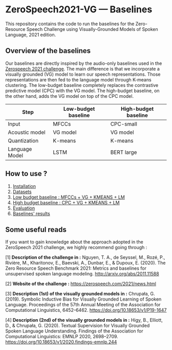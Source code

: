 # ZeroSpeech2021-VG &mdash; Baselines

This repository contains the code to run the baselines for the Zero-Resource Speech Challenge using Visually-Grounded Models of Spoken Language, 2021 edition.

## Overview of the baselines

Our baselines are directly inspired by the audio-only baselines used in the [Zerospeech 2021 challenge](https://github.com/bootphon/zerospeech2021_baseline).
The main difference is that we incorporate a visually grounded (VG) model to learn our speech representations. Those representations are then fed to the language model through K-means clustering.
The low-budget baseline completely replaces the contrastive predictive model (CPC) with the VG model. The high-budget baseline, on the other hand, adds the VG model on top of the CPC model.

| Step | Low-budget baseline | High-budget baseline |
---|---|---
| Input | MFCCs | CPC-small |
| Acoustic model | VG model | VG model |
| Quantization | K-means | K-means |
| Language Model | LSTM | BERT large |

## How to use ?

1) [Installation](./docs/INSTALLATION.md)
2) [Datasets](./docs/DATASETS.md)
3) [Low budget baseline : MFCCs + VG + KMEANS + LM](./docs/LOWBUDGET.md)
4) [High budget baseline : CPC + VG + KMEANS + LM](./docs/HIGHBUDGET.md)
5) [Evaluation](./docs/EVALUATION.md)
6) [Baselines' results](./docs/RESULTS.md)


## Some useful reads

If you want to gain knowledge about the approach adopted in the ZeroSpeech 2021 challenge, we highly recommend going through :

[1] **Description of the challenge in :** Nguyen, T. A., de Seyssel, M., Rozé, P., Rivière, M., Kharitonov, E., Baevski, A., Dunbar, E., & Dupoux, E. (2020). The Zero Resource Speech Benchmark 2021: Metrics and baselines for unsupervised spoken language modeling. http://arxiv.org/abs/2011.11588

[2] **Website of the challenge :** https://zerospeech.com/2021/news.html

[3] **Description (1st) of the visually grounded models in :** Chrupała, G. (2019). Symbolic Inductive Bias for Visually Grounded Learning of Spoken Language. Proceedings of the 57th Annual Meeting of the Association for Computational Linguistics, 6452–6462. https://doi.org/10.18653/v1/P19-1647

[4] **Description (2nd) of the visually grounded models in :** Higy, B., Elliott, D., & Chrupała, G. (2020). Textual Supervision for Visually Grounded Spoken Language Understanding. Findings of the Association for Computational Linguistics: EMNLP 2020, 2698–2709. https://doi.org/10.18653/v1/2020.findings-emnlp.244
